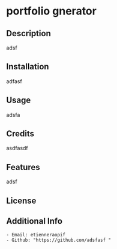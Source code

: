 # portfolio gnerator
 
  ## Description
  adsf

  ## Installation
  adfasf

  ## Usage
  adsfa

  ## Credits
  asdfasdf

  ## Features
  adsf
  
  ## License
  

  ## Additional Info
    - Email: etienneraopif
    - Github: "https://github.com/adsfasf "
